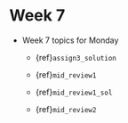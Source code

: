 # Week 7

* Week 7 topics for Monday

  * {ref}`assign3_solution`

  * {ref}`mid_review1`

  * {ref}`mid_review1_sol`

  * {ref}`mid_review2`

  